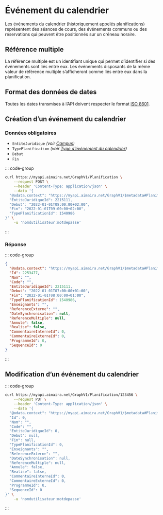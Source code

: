 # Événement du calendrier

Les événements du calendrier (historiquement appelés planifications) représentent des 
séances de cours, des événements communs ou des réservations qui 
peuvent être positionnés sur un créneau horaire.

## Référence multiple

La référence multiple est un identifiant unique qui permet d’identifier si des événements sont liés entre eux. Les
événements disposants de la même valeur de référence multiple s’afficheront comme liés entre eux dans la planification.

## Format des données de dates

Toutes les dates transmises à l’API doivent respecter le format [ISO 8601][iso-8601].

## Création d’un événement du calendrier

### Données obligatoires

- `EntiteJuridique` *(voir [Campus][campus])*
- `TypePlanification` *(voir [Type d’événement du calendrier][type-d-evenement-du-calendrier])*
- `Debut`
- `Fin`

::: code-group

```bash [cURL]
curl https://myapi.aimaira.net/GraphV1/Planification \
    --request POST \
    --header 'Content-Type: application/json' \
    --data '{
  "@odata.context": "https://myapi.aimaira.net/GraphV1/$metadata#Planification/$entity",
  "EntiteJuridiqueId": 2215111,
  "Debut": "2022-01-01T08:00:00+02:00",
  "Fin": "2022-01-01T09:00:00+02:00",
  "TypePlanificationId": 1540986
}' \
    -u 'nomdutilisateur:motdepasse'
```

:::

### Réponse

::: code-group

```json [JSON]
{
  "@odata.context": "https://myapi.aimaira.net/GraphV1/$metadata#Planification/$entity",
  "Id": 2253477,
  "Nom": "",
  "Code": "",
  "EntiteJuridiqueId": 2215111,
  "Debut": "2022-01-01T07:00:00+01:00",
  "Fin": "2022-01-01T08:00:00+01:00",
  "TypePlanificationId": 1540986,
  "Enseignants": "",
  "ReferenceExterne": "",
  "DateSynchronisation": null,
  "ReferenceMultiple": null,
  "Annule": false,
  "Realise": false,
  "CommentaireInterneId": 0,
  "CommentaireExterneId": 0,
  "ProgrammeId": 0,
  "SequenceId": 0
}
```

:::

## Modification d’un événement du calendrier

::: code-group

```bash [cURL]
curl https://myapi.aimaira.net/GraphV1/Planification/123456 \
    --request PUT \
    --header 'Content-Type: application/json' \
    --data '{
  "@odata.context": "https://myapi.aimaira.net/GraphV1/$metadata#Planification/$entity",
  "Id": 0,
  "Nom": "",
  "Code": "",
  "EntiteJuridiqueId": 0,
  "Debut": null,
  "Fin": null,
  "TypePlanificationId": 0,
  "Enseignants": "",
  "ReferenceExterne": "",
  "DateSynchronisation": null,
  "ReferenceMultiple": null,
  "Annule": false,
  "Realise": false,
  "CommentaireInterneId": 0,
  "CommentaireExterneId": 0,
  "ProgrammeId": 0,
  "SequenceId": 0
}' \
    -u 'nomdutilisateur:motdepasse'
```

:::

[campus]: /reference/ressources/core/campus
[type-d-evenement-du-calendrier]: /reference/ressources/planification/type-d-evenement
[iso-8601]: https://fr.wikipedia.org/wiki/ISO_8601